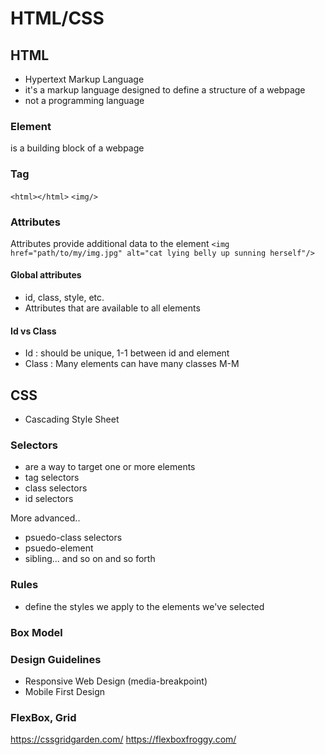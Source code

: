 # HTML/CSS

## HTML
- Hypertext Markup Language
- it's a markup language designed to define a structure of a webpage
- not a programming language

### Element
is a building block of a webpage

### Tag
`<html></html>`
`<img/>`

### Attributes
Attributes provide additional data to the element
`<img href="path/to/my/img.jpg" alt="cat lying belly up sunning herself"/>`
#### Global attributes
- id, class, style, etc. 
- Attributes that are available to all elements
  
#### Id vs Class
- Id : should be unique, 1-1 between id and element
- Class : Many elements can have many classes M-M

## CSS
- Cascading Style Sheet

### Selectors
- are a way to target one or more elements
- tag selectors
- class selectors
- id selectors
  
More advanced..
- psuedo-class selectors
- psuedo-element
- sibling... and so on and so forth
### Rules
- define the styles we apply to the elements we've selected

### Box Model

### Design Guidelines
- Responsive Web Design (media-breakpoint)
- Mobile First Design

### FlexBox, Grid
https://cssgridgarden.com/
https://flexboxfroggy.com/
